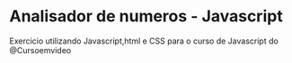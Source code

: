 # Analisador de numeros - Javascript
 Exercicio utilizando Javascript,html e CSS para o curso de Javascript do @Cursoemvideo
